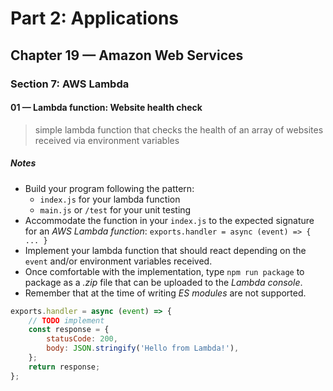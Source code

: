 # Part 2: Applications
## Chapter 19 &mdash; Amazon Web Services
### Section 7: AWS Lambda
#### 01 &mdash; Lambda function: Website health check
> simple lambda function that checks the health of an array of websites received via environment variables


##### Notes

+ Build your program following the pattern:
  + `index.js` for your lambda function
  + `main.js` or `/test` for your unit testing
+ Accommodate the function in your `index.js` to the expected signature for an *AWS Lambda function*: `exports.handler = async (event) => { ... }`
+ Implement your lambda function that should react depending on the `event` and/or environment variables received.
+ Once comfortable with the implementation, type `npm run package` to package as a *.zip* file that can be uploaded to the *Lambda console*.
+ Remember that at the time of writing *ES modules* are not supported.

```javascript
exports.handler = async (event) => {
    // TODO implement
    const response = {
        statusCode: 200,
        body: JSON.stringify('Hello from Lambda!'),
    };
    return response;
};
```
